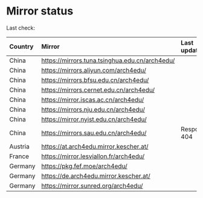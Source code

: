 <script src="./time.js"></script>
# Mirror status
Last check: <script type="text/javascript">localize(1709176770.792927);</script>

|Country|Mirror|Last update|
|:------|:-----|:----------|
|China|https://mirrors.tuna.tsinghua.edu.cn/arch4edu/|<script type="text/javascript">localize(1709145064);</script>|
|China|https://mirrors.aliyun.com/arch4edu/|<script type="text/javascript">localize(1709145064);</script>|
|China|https://mirrors.bfsu.edu.cn/arch4edu/|<script type="text/javascript">localize(1709145064);</script>|
|China|https://mirrors.cernet.edu.cn/arch4edu/|<script type="text/javascript">localize(1709145064);</script>|
|China|https://mirror.iscas.ac.cn/arch4edu/|<script type="text/javascript">localize(1709145064);</script>|
|China|https://mirrors.nju.edu.cn/arch4edu/|<script type="text/javascript">localize(1709145064);</script>|
|China|https://mirror.nyist.edu.cn/arch4edu/|<script type="text/javascript">localize(1709145064);</script>|
|China|https://mirrors.sau.edu.cn/arch4edu/|Response 404|
|Austria|https://at.arch4edu.mirror.kescher.at/|<script type="text/javascript">localize(1709145064);</script>|
|France|https://mirror.lesviallon.fr/arch4edu/|<script type="text/javascript">localize(1709145064);</script>|
|Germany|https://pkg.fef.moe/arch4edu/|<script type="text/javascript">localize(1709145064);</script>|
|Germany|https://de.arch4edu.mirror.kescher.at/|<script type="text/javascript">localize(1709145064);</script>|
|Germany|https://mirror.sunred.org/arch4edu/|<script type="text/javascript">localize(1709145064);</script>|

<script src="./tablefilter/tablefilter.js"></script>
<script src="./table.js"></script>